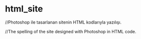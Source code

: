 # html_site

//Photoshop ile tasarlanan sitenin HTML kodlarıyla yazılışı.


//The spelling of the site designed with Photoshop in HTML code.

